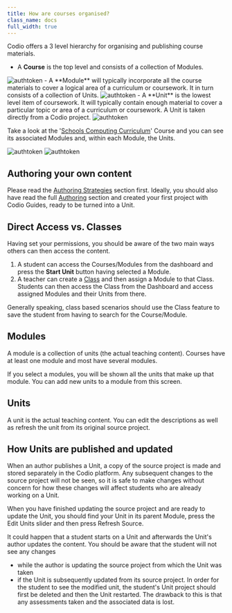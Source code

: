 ```yaml
---
title: How are courses organised?
class_name: docs
full_width: true
---
```



Codio offers a 3 level hierarchy for organising and publishing course materials. 

- A **Course** is the top level and consists of a collection of Modules.
<img alt="authtoken" src="/img/docs/courses_small.png" class="simple"/>
- A **Module** will typically incorporate all the course materials to cover a logical area of a curriculum or coursework. It in turn consists of a collection of Units.
<img alt="authtoken" src="/img/docs/module_browser_small.png" class="simple"/>
- A **Unit** is the lowest level item of coursework. It will typically contain enough material to cover a particular topic or area of a curriculum or coursework. A Unit is taken directly from a Codio project.
<img alt="authtoken" src="/img/docs/units_small.png" class="simple"/>

Take a look at the '[Schools Computing Curriculum](https://codio.com/home/courses/557540466201adf25c93ccec/?tab=modules)' Course and you can see its associated Modules and, within each Module, the Units.


<img alt="authtoken" src="/img/docs/courses.png" class="simple"/>

<img alt="authtoken" src="/img/docs/units.png" class="simple"/>

## Authoring your own content

Please read the [Authoring Strategies](/docs/content/authoring/strategies) section first. Ideally, you should also have read the full [Authoring](/docs/content/authoring) section and created your first project with Codio Guides, ready to be turned into a Unit.


## Direct Access vs. Classes
Having set your permissions, you should be aware of the two main ways others can then access the content.

1. A student can access the Courses/Modules from the dashboard and press the **Start Unit** button having selected a Module.
1. A teacher can create a [Class](/docs/classes/classmanagement/create-class) and then assign a Module to that Class. Students can then access the Class from the Dashboard and access assigned Modules and their Units from there.

Generally speaking, class based scenarios should use the Class feature to save the student from having to search for the Course/Module. 


## Modules
A module is a collection of units (the actual teaching content). Courses have at least one module and most have several modules.

If you select a modules, you will be shown all the units that make up that module. You can add new units to a module from this screen.

## Units
A unit is the actual teaching content. You can edit the descriptions as well as refresh the unit from its original source project.

## How Units are published and updated
When an author publishes a Unit, a copy of the source project is made and stored separately in the Codio platform. Any subsequent changes to the source project will not be seen, so it is safe to make changes without concern for how these changes will affect students who are already working on a Unit.

When you have finished updating the source project and are ready to update the Unit, you should find your Unit in its parent Module, press the Edit Units slider and then press Refresh Source. 

It could happen that a student starts on a Unit and afterwards the Unit's author updates the content. You should be aware that the student will not see any changes 

- while the author is updating the source project from which the Unit was taken
- if the Unit is subsequently updated from its source project. In order for the student to see the modified unit, the student's Unit project should first be deleted and then the Unit restarted. The drawback to this is that any assessments taken and the associated data is lost.




